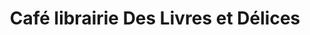 ---
title: "Café librairie Des Livres et Délices"
url: /cazeres/cafe-librairie-des-livres-et-delices/
shop: livres
---